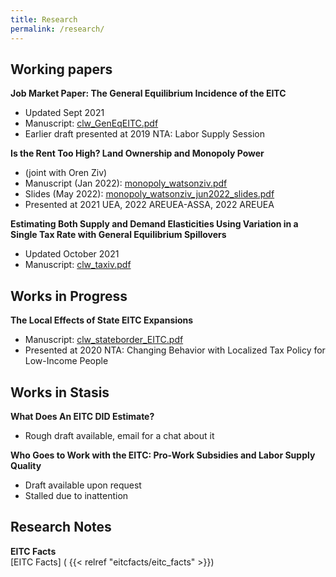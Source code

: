 ```yaml
---
title: Research
permalink: /research/
---
```


## Working papers

**Job Market Paper: The General Equilibrium Incidence of the EITC**  
- Updated Sept 2021   
- Manuscript: [clw_GenEqEITC.pdf](/files/papers/clw_GenEqEITC.pdf)   
- Earlier draft presented at 2019 NTA: Labor Supply Session  

**Is the Rent Too High? Land Ownership and Monopoly Power**  
- (joint with Oren Ziv)  
- Manuscript (Jan 2022): [monopoly_watsonziv.pdf](/files/papers/monopoly_watsonziv.pdf)  
- Slides (May 2022): [monopoly_watsonziv_jun2022_slides.pdf](/files/papers/monopoly_watsonziv_jun2022_slides.pdf)  
- Presented at 2021 UEA, 2022 AREUEA-ASSA, 2022 AREUEA  

**Estimating Both Supply and Demand Elasticities Using Variation in a Single Tax Rate with General Equilibrium Spillovers**  
- Updated October 2021  
- Manuscript: [clw_taxiv.pdf](/files/papers/clw_taxiv.pdf)  

## Works in Progress

**The Local Effects of State EITC Expansions**  
- Manuscript: [clw_stateborder_EITC.pdf](/files/papers/clw_stateborder_EITC.pdf)   
- Presented at 2020 NTA: Changing Behavior with Localized Tax Policy for Low-Income People

## Works in Stasis

**What Does An EITC DID Estimate?**  
- Rough draft available, email for a chat about it  

**Who Goes to Work with the EITC: Pro-Work Subsidies and Labor Supply Quality**  
- Draft available upon request  
- Stalled due to inattention  


## Research Notes

**EITC Facts**  
[EITC Facts] ( {{< relref "eitcfacts/eitc_facts" >}})
